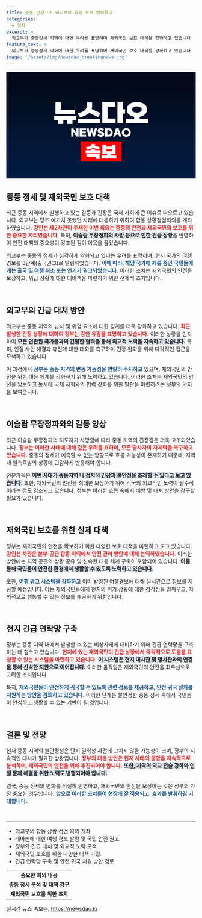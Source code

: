```yaml
---
title: 중동 긴장고조 외교부의 휴전 노력 밝혀졌다!
categories:
  - 정치
excerpt: >
  외교부가 중동정세 악화에 대한 우려를 표명하며 재외국민 보호 대책을 강화하고 있습니다. 이슬람 무장정파의 지도자 사망으로 긴장이 고조된 가운데, 여행경보 3단계를 발령하며 국민들에게 출국 권고를 했습니다. 정부의 외교적 노력을 촉구하는 목소리도 함께 전해졌습니다.
feature_text: >
  외교부가 중동정세 악화에 대한 우려를 표명하며 재외국민 보호 대책을 강화하고 있습니다. 이슬람 무장정파의 지도자 사망으로 긴장이 고조된 가운데, 여행경보 3단계를 발령하며 국민들에게 출국 권고를 했습니다. 정부의 외교적 노력을 촉구하는 목소리도 함께 전해졌습니다.
image: '/assets/img/newsdao_breakingnews.jpg'
---
```


<p><img src="/assets/img/newsdao_breakingnews.jpg" alt="pcversion 속보" /></p>

<h2 data-ke-size="size26">중동 정세 및 재외국민 보호 대책</h2>

<p data-ke-size="size16">최근 중동 지역에서 발생하고 있는 갈등과 긴장은 국제 사회에 큰 이슈로 떠오르고 있습니다. 외교부는 당초 예기치 못했던 사태에 대응하기 위하여 합동 상황점검회의를 개최하였습니다. <b><span style="color: #ee2323;">강인선 제2차관이 주재한 이번 회의는 중동의 안전과 재외국민의 보호를 위한 중요한 자리였습니다.</span></b> 특히, <b><span style="background-color: #21538527;">이슬람 무장정파의 사망 등으로 인한 긴급 상황</span></b>을 반영하여 안전 대책의 중요성이 강조된 점이 이목을 끌었습니다.</p>

<p data-ke-size="size16">외교부는 중동의 정세가 심각하게 악화되고 있다는 우려를 표명하며, 현지 국가의 여행경보를 3단계(출국권고)로 발령하였습니다. <b><span style="color: #1a5490;">이에 따라, 해당 국가에 체류 중인 국민들에게는 출국 및 여행 취소 또는 연기가 권고되었습니다.</span></b> 이러한 조치는 재외국민의 안전을 보장하고, 위급 상황에 대한 대비책을 마련하기 위한 선제적 조치입니다.</p>

<p data-ke-size="size16">&nbsp;</p>

<h2 data-ke-size="size26">외교부의 긴급 대처 방안</h2>

<p data-ke-size="size16">외교부는 중동 지역의 납치 및 위험 요소에 대한 경계를 더욱 강화하고 있습니다. <b><span style="color: #ee2323;">최근 발생한 긴장 상황에 대하여 정부는 강한 유감을 표명하고 있습니다.</span></b> 이러한 상황을 인지하여 <b><span style="background-color: #21538527;">모든 연관된 국가들과의 긴밀한 협력을 통해 외교적 노력을 지속하고 있습니다.</span></b> 특히, 인질 사안 해결과 휴전에 대한 대화를 촉구하며 긴장 완화를 위해 다각적인 접근을 모색하고 있습니다.</p>

<p data-ke-size="size16">이 과정에서 <b><span style="color: #1a5490;">정부는 중동 지역의 변동 가능성을 면밀히 주시하고</span></b> 있으며, 재외국민의 안전을 위한 대응 체계를 강화하기 위해 노력하고 있습니다. 이러한 조치는 재외국민의 안전을 담보하고 동시에 국제 사회와의 협력 강화를 위한 발판을 마련하려는 정부의 의지를 보여줍니다.</p>

<p data-ke-size="size16">&nbsp;</p>

<h2 data-ke-size="size26">이슬람 무장정파와의 갈등 양상</h2>

<p data-ke-size="size16">최근 이슬람 무장정파의 지도자가 사망함에 따라 중동 지역의 긴장감은 더욱 고조되었습니다. <b><span style="color: #ee2323;">정부는 이러한 사태에 대해 깊은 우려를 표하며, 모든 당사자의 자제력을 촉구하고 있습니다.</span></b> 중동의 정세가 예측할 수 없는 방향으로 흐를 가능성이 존재하기 때문에, 지역 내 일촉즉발의 상황에 민감하게 반응해야 합니다.</p>

<p data-ke-size="size16">전문가들은 <b><span style="background-color: #21538527;">이번 사태가 중동지역 내 정치적 긴장과 불안정을 초래할 수 있다고 보고 있습니다.</span></b> 또한, 재외국민의 안전을 최대한 보장하기 위해 각국의 외교적인 노력이 필수적이라는 점도 강조되고 있습니다. 정부는 이러한 흐름 속에서 예방 및 대처 방안을 강구할 필요가 있습니다.</p>

<p data-ke-size="size16">&nbsp;</p>

<h2 data-ke-size="size26">재외국민 보호를 위한 실제 대책</h2>

<p data-ke-size="size16">정부는 재외국민의 안전을 확보하기 위한 다양한 보호 대책을 마련하고 오고 있습니다. <b><span style="color: #ee2323;">강인선 차관은 본부·공관 합동 회의에서 안전 관리 방안에 대해 논의하였습니다.</span></b> 이러한 방안에는 지역 공관의 상황 공유 및 신속한 대응 체계 구축이 포함되어 있습니다. <b><span style="background-color: #21538527;">이를 통해 국민들이 안전한 환경에서 생활할 수 있도록 노력하고 있습니다.</span></b></p>

<p data-ke-size="size16">또한, <b><span style="color: #1a5490;">여행 경고 시스템을 강화하고</span></b> 이미 발령된 여행경보에 대해 실시간으로 정보를 제공할 예정입니다. 이는 재외국민들에게 현지의 위기 상황에 대한 경각심을 일깨우고, 자의적으로 행동할 수 있는 정보를 제공하기 위함입니다.</p>

<p data-ke-size="size16">&nbsp;</p>

<h2 data-ke-size="size26">현지 긴급 연락망 구축</h2>

<p data-ke-size="size16">정부는 중동 지역 내에서 발생할 수 있는 비상사태에 대비하기 위해 긴급 연락망을 구축하는 데 힘쓰고 있습니다. <b><span style="color: #ee2323;">현지에 있는 재외국민이 긴급 상황에서 즉각적으로 도움을 요청할 수 있는 시스템을 마련하고 있습니다.</span></b> <b><span style="background-color: #21538527;">이 시스템은 현지 대사관 및 영사관과의 연결을 통해 신속한 지원으로 이어집니다.</span></b> 이러한 움직임은 재외국민의 안전을 최우선으로 고려한 조치입니다.</p>

<p data-ke-size="size16">특히, <b><span style="color: #1a5490;">재외국민들이 안전하게 귀국할 수 있도록 관련 정보를 제공하고, 안전 귀국 절차를 지원하는 방안을 검토하고 있습니다.</span></b> 이러한 단계는 불안정한 중동 정세 속에서 국민들이 안심하고 생활할 수 있는 기반이 될 것입니다.</p>

<p data-ke-size="size16">&nbsp;</p>

<h2 data-ke-size="size26">결론 및 전망</h2>

<p data-ke-size="size16">현재 중동 지역의 불안정성은 단지 일회성 사건에 그치지 않을 가능성이 크며, 정부의 지속적인 대처가 필요한 상황입니다. <b><span style="color: #ee2323;">정부의 대응 방안은 현지 사태의 동향을 지속적으로 분석하며, 재외국민의 안전을 위해 추진되어야 합니다.</span></b> <b><span style="background-color: #21538527;">또한, 지역의 외교 전술 강화와 인질 문제 해결을 위한 노력도 병행되어야 합니다.</span></b></p>

<p data-ke-size="size16">결국, 중동 정세의 변화를 적절히 반영하고, 재외국민의 안전을 보장하는 것은 정부의 가장 중요한 임무입니다. <b><span style="color: #1a5490;">앞으로 이러한 조치들이 현장에 잘 적용되고, 효과를 발휘하길 기대합니다.</span></b></p>

<p data-ke-size="size16">&nbsp;</p>

<hr style="height:1px; border:none; color:#333; background-color:#333;" />

<ul>
    <li>외교부의 합동 상황 점검 회의 개최.</li>
    <li>레바논에 대한 여행 경보 발령 및 국민 안전 권고.</li>
    <li>정부의 긴급 대처 및 외교적 노력 모색.</li>
    <li>재외국민 보호를 위한 다양한 대책 마련.</li>
    <li>긴급 연락망 구축 및 안전 귀국 지원 방안 검토.</li>
</ul>

<table style="width:100%; border-collapse:collapse;">
    <tr>
        <td style="text-align: center; height: 17px;"><b>중요한 회의 내용</b></td>
    </tr>
    <tr>
        <td style="text-align: center; height: 17px;"><b>중동 정세 분석 및 대책 강구</b></td>
    </tr>
    <tr>
        <td style="text-align: center; height: 17px;"><b>재외국민 보호를 위한 조치</b></td>
    </tr>
</table>
실시간 뉴스 속보는, <a href="https://newsdao.kr" rel="dofollow">https://newsdao.kr</a>


